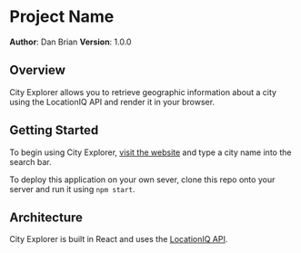 # Project Name

**Author**: Dan Brian
**Version**: 1.0.0

## Overview
City Explorer allows you to retrieve geographic information about a city using the LocationIQ API and render it in your browser.

## Getting Started
To begin using City Explorer, [visit the website](https://thirsty-panini-aea8ec.netlify.app) and type a city name into the search bar.

To deploy this application on your own sever, clone this repo onto your server and run it using `npm start`.

## Architecture
City Explorer is built in React and uses the [LocationIQ API](https://locationiq.com/docs).